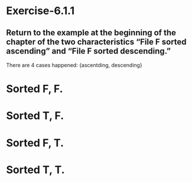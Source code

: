 # Exercise-6.1.1
## Return to the example at the beginning of the chapter of the two characteristics “File F sorted ascending” and “File F sorted descending.”

There are 4 cases happened: {ascentding, descending}
# Sorted F, F.
# Sorted T, F.
# Sorted F, T.
# Sorted T, T.
